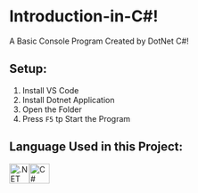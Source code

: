 # Introduction-in-C#!
A Basic  Console Program Created by DotNet C#!

##  Setup:
1. Install VS Code <br>
2. Install Dotnet Application <br>
3. Open the Folder <br>
4. Press <code>F5</code> tp Start the Program


## Language Used in this Project:

<a href="https://dotnet.microsoft.com/en-us/" target="_blank" rel="noreferrer"><img src="https://raw.githubusercontent.com/danielcranney/readme-generator/main/public/icons/skills/dot-net-colored.svg" width="36" height="36" alt=".NET" /></a><a href="https://docs.microsoft.com/en-us/dotnet/csharp/" target="_blank" rel="noreferrer"><img src="https://raw.githubusercontent.com/danielcranney/readme-generator/main/public/icons/skills/csharp-colored.svg" width="36" height="36" alt="C#" /></a>

